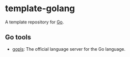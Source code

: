 # template-golang

A template repository for [Go](https://golang.org/).

## Go tools

* [gopls](https://github.com/golang/tools/tree/master/gopls): The official language server for the Go language.
